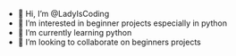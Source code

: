 - 👋 Hi, I’m @LadyIsCoding
- 👀 I’m interested in beginner projects especially in python
- 🌱 I’m currently learning python
- 💞️ I’m looking to collaborate on beginners projects

<!---
LadyIsCoding/LadyIsCoding is a ✨ special ✨ repository because its `README.md` (this file) appears on your GitHub profile.
You can click the Preview link to take a look at your changes.
--->

